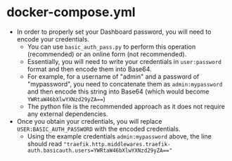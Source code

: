 # docker-compose.yml
- In order to properly set your Dashboard password, you will need to encode your credentials.
  - You can use `basic_auth_pass.py` to perform this operation (recommended) or an online form (not recommended).
  - Essentially, you will need to write your credentials in `user:password` format and then encode them into Base64.
  - For example, for a username of "admin" and a password of "mypassword", you need to concatenate them as `admin:mypassword` and then encode this string into Base64 (which would become `YWRtaW46bXlwYXNzd29yZA==`)
  - The python file is the recommended approach as it does not require any external dependencies.
- Once you obtain your credentials, you will replace `USER:BASIC_AUTH_PASSWORD` with the encoded credentials.
  - Using the example credentials `admin:mypassword` above, the line should read `"traefik.http.middlewares.traefik-auth.basicauth.users=YWRtaW46bXlwYXNzd29yZA=="`
